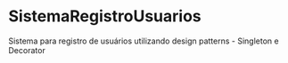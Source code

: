 # SistemaRegistroUsuarios
Sistema para registro de usuários utilizando design patterns - Singleton e Decorator
